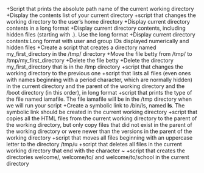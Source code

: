 +Script that prints the absolute path name of the current working directory
+Display the contents list of your current directory
+script that changes the working directory to the user’s home directory
+Display current directory contents in a long format
+Display current directory contents, including hidden files (starting with .). Use the long format
+Display current directory contents:Long format with user and group IDs displayed numerically and hidden files
+Create a script that creates a directory named my_first_directory in the /tmp/ directory
+Move the file betty from /tmp/ to /tmp/my_first_directory
+Delete the file betty
+Delete the directory my_first_directory that is in the /tmp directory
+script that changes the working directory to the previous one
+script that lists all files (even ones with names beginning with a period character, which are normally hidden) in the current directory and the parent of the working directory and the /boot directory (in this order), in long format
+script that prints the type of the file named iamafile. The file iamafile will be in the /tmp directory when we will run your script
+Create a symbolic link to /bin/ls, named __ls__. The symbolic link should be created in the current working directory
+script that copies all the HTML files from the current working directory to the parent of the working directory, but only copy files that did not exist in the parent of the working directory or were newer than the versions in the parent of the working directory
+script that moves all files beginning with an uppercase letter to the directory /tmp/u
+script that deletes all files in the current working directory that end with the character ~
+script that creates the directories welcome/, welcome/to/ and welcome/to/school in the current directory
